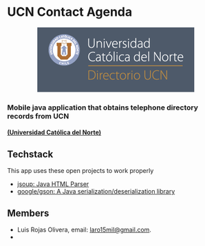 
# UCN Contact Agenda
<p align="center"><img src="logo.png"></p>

### Mobile java application that obtains telephone directory records from UCN
#### [(Universidad Católica del Norte)](http://admision01.ucn.cl/directoriotelefonicoemail/Default.aspx?ind=func/Default.aspx)

## Techstack
This app uses these open projects to work properly
- [jsoup: Java HTML Parser](jsoup.org)
- [google/gson: A Java serialization/deserialization library](https://github.com/google/gson)

## Members
- Luis Rojas Olivera, email: laro15mil@gmail.com.
-
